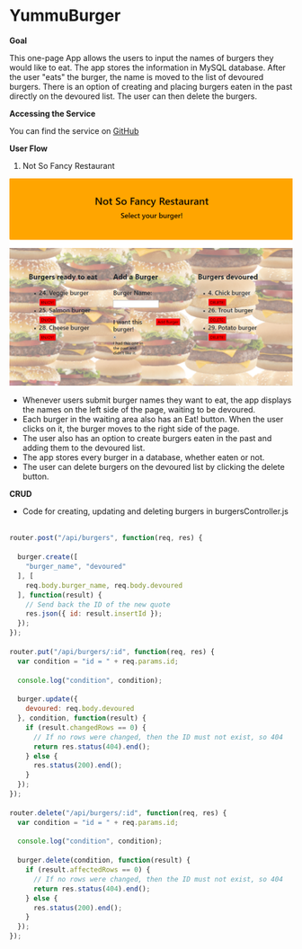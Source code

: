 # YummuBurger


**Goal**


This one-page App allows the users to input the names of burgers they would like to eat. The app stores the information in MySQL database. After the user "eats" the burger, the name is moved to the list of devoured burgers. There is an option of creating and placing burgers eaten in the past directly on the devoured list. The user can then delete the burgers.


**Accessing the Service**


You can find the service on
[GitHub](https://)


**User Flow**

1. Not So Fancy Restaurant

![Main Page](./public/assets/img/YummyBurgerImage.png)


* Whenever users submit burger names they want to eat, the app displays the names on the left side of the page, waiting to be devoured.
* Each burger in the waiting area also has an Eat! button. When the user clicks on it, the burger moves to the right side of the page.
* The user also has an option to create burgers eaten in the past and adding them to the devoured list.
* The app stores every burger in a database, whether eaten or not.
* The user can delete burgers on the devoured list by clicking the delete button.

 

**CRUD**

* Code for creating, updating and deleting burgers in burgersController.js


```javascript

router.post("/api/burgers", function(req, res) {

  burger.create([
    "burger_name", "devoured"
  ], [
    req.body.burger_name, req.body.devoured
  ], function(result) {
    // Send back the ID of the new quote
    res.json({ id: result.insertId });
  });
});

router.put("/api/burgers/:id", function(req, res) {
  var condition = "id = " + req.params.id;

  console.log("condition", condition);

  burger.update({
    devoured: req.body.devoured
  }, condition, function(result) {
    if (result.changedRows == 0) {
      // If no rows were changed, then the ID must not exist, so 404
      return res.status(404).end();
    } else {
      res.status(200).end();
    }
  });
});

router.delete("/api/burgers/:id", function(req, res) {
  var condition = "id = " + req.params.id;

  console.log("condition", condition);

  burger.delete(condition, function(result) {
    if (result.affectedRows == 0) {
      // If no rows were changed, then the ID must not exist, so 404
      return res.status(404).end();
    } else {
      res.status(200).end();
    }
  });
});
